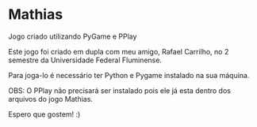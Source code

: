 # Mathias 
 Jogo criado utilizando PyGame e PPlay
 
 Este jogo foi criado em dupla com meu amigo, Rafael Carrilho, no 2 semestre da Universidade Federal Fluminense.
 
 Para joga-lo é necessário ter Python e Pygame instalado na sua máquina.
 
 OBS: O PPlay não precisará ser instalado pois ele já esta dentro dos arquivos do jogo Mathias.
 
 Espero que gostem! :)
